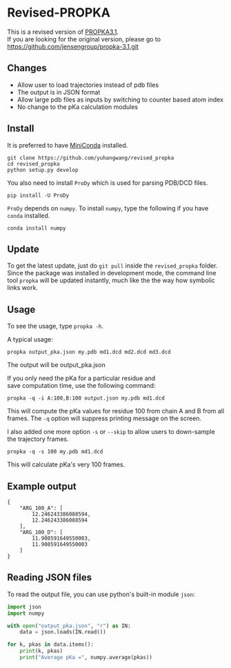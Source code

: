 # Revised-PROPKA
This is a revised version of [PROPKA3.1](https://github.com/jensengroup/propka-3.1.git).  
If you are looking for the original version, please go to 
https://github.com/jensengroup/propka-3.1.git


## Changes
* Allow user to load trajectories instead of pdb files
* The output is in JSON format
* Allow large pdb files as inputs by switching to counter based atom index
* No change to the pKa calculation modules

## Install
It is preferred to have [MiniConda](https://conda.io/miniconda.html) installed.

```
git clone https://github.com/yuhangwang/revised_propka
cd revised_propka
python setup.py develop
```

You also need to install `ProDy` which is used for parsing PDB/DCD files.
```
pip install -U ProDy
```

`ProDy` depends on `numpy`. To install `numpy`, type the following if you
have `conda` installed.
```
conda install numpy
```

## Update
To get the latest update, just do `git pull` inside the `revised_propka` folder.  
Since the package was installed in development mode, the command line tool `propka`
will be updated instantly, much like the the way how symbolic links work.

## Usage
To see the usage, type `propka -h`.  

A typical usage:
```
propka output_pka.json my.pdb md1.dcd md2.dcd md3.dcd
```
The output will be output_pka.json

If you only need the pKa for a particular residue and  
save computation time, use the following command:
```
propka -q -i A:100,B:100 output.json my.pdb md1.dcd
```
This will compute the pKa values for residue 100 from chain A and B
from all frames. The `-q` option will suppress printing message on the screen.

I also added one more option `-s` or `--skip` to allow users to down-sample 
the trajectory frames.
```
propka -q -s 100 my.pdb md1.dcd
```
This will calculate pKa's very 100 frames.


## Example output
```
{
    "ARG_100_A": [
        12.246243386088594,
        12.246243386088594
    ],
    "ARG_100_D": [
        11.908591649550003,
        11.908591649550003
    ]
}
```

## Reading JSON files
To read the output file, you can use python's built-in module `json`:
```python
import json
import numpy

with open("output_pka.json", "r") as IN:
    data = json.loads(IN.read())

for k, pkas in data.items():
    print(k, pkas)
    print("Average pKa =", numpy.average(pkas))
```
